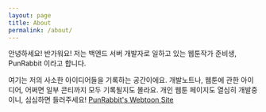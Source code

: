 ```yaml
---
layout: page
title: About
permalink: /about/
---
```


안녕하세요! 반가워요!
저는 백엔드 서버 개발자로 일하고 있는 웹툰작가 준비생, PunRabbit 이라고 합니다.

여기는 저의 사소한 아이디어들을 기록하는 공간이에요.
개발노트나, 웹툰에 관한 아이디어, 어쩌면 일부 콘티까지 모두 기록될지도 몰라요.
개인 웹툰 페이지도 열심히 개발중이니, 심심하면 들러주세요!
[PunRabbit's Webtoon Site](http://www.juniverse.kro.kr/)
